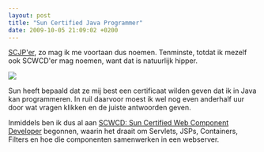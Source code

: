 ```yaml
---
layout: post
title: "Sun Certified Java Programmer"
date: 2009-10-05 21:09:02 +0200
---
```


[SCJP'er](http://www.sun.com/training/certification/java/scjp.xml), zo mag ik
me voortaan dus noemen. Tenminste, totdat ik mezelf ook SCWCD'er mag noemen,
want dat is natuurlijk hipper.

![](http://farm2.static.flickr.com/1375/948555693_8fd42d925c_m.jpg)

Sun heeft bepaald dat ze mij best een certificaat wilden geven dat ik in Java
kan programmeren. In ruil daarvoor moest ik wel nog even anderhalf uur door wat
vragen klikken en de juiste antwoorden geven.

Inmiddels ben ik dus al aan [SCWCD: Sun Certified Web Component
Developer](http://www.sun.com/training/certification/java/scwcd.xml) begonnen,
waarin het draait om Servlets, JSPs, Containers, Filters en hoe die componenten
samenwerken in een webserver.
